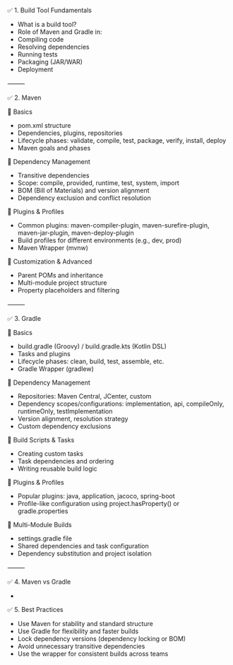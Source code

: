 ✅ 1. Build Tool Fundamentals
* What is a build tool?
* Role of Maven and Gradle in:
* Compiling code
* Resolving dependencies
* Running tests
* Packaging (JAR/WAR)
* Deployment

⸻

✅ 2. Maven

🔹 Basics
* pom.xml structure
* Dependencies, plugins, repositories
* Lifecycle phases: validate, compile, test, package, verify, install, deploy
* Maven goals and phases

🔹 Dependency Management
* Transitive dependencies
* Scope: compile, provided, runtime, test, system, import
* BOM (Bill of Materials) and version alignment
* Dependency exclusion and conflict resolution

🔹 Plugins & Profiles
* Common plugins: maven-compiler-plugin, maven-surefire-plugin, maven-jar-plugin, maven-deploy-plugin
* Build profiles for different environments (e.g., dev, prod)
* Maven Wrapper (mvnw)

🔹 Customization & Advanced
* Parent POMs and inheritance
* Multi-module project structure
* Property placeholders and filtering

⸻

✅ 3. Gradle

🔹 Basics
* build.gradle (Groovy) / build.gradle.kts (Kotlin DSL)
* Tasks and plugins
* Lifecycle phases: clean, build, test, assemble, etc.
* Gradle Wrapper (gradlew)

🔹 Dependency Management
* Repositories: Maven Central, JCenter, custom
* Dependency scopes/configurations: implementation, api, compileOnly, runtimeOnly, testImplementation
* Version alignment, resolution strategy
* Custom dependency exclusions

🔹 Build Scripts & Tasks
* Creating custom tasks
* Task dependencies and ordering
* Writing reusable build logic

🔹 Plugins & Profiles
* Popular plugins: java, application, jacoco, spring-boot
* Profile-like configuration using project.hasProperty() or gradle.properties

🔹 Multi-Module Builds
* settings.gradle file
* Shared dependencies and task configuration
* Dependency substitution and project isolation

⸻

✅ 4. Maven vs Gradle

-

✅ 5. Best Practices
* Use Maven for stability and standard structure
* Use Gradle for flexibility and faster builds
* Lock dependency versions (dependency locking or BOM)
* Avoid unnecessary transitive dependencies
* Use the wrapper for consistent builds across teams